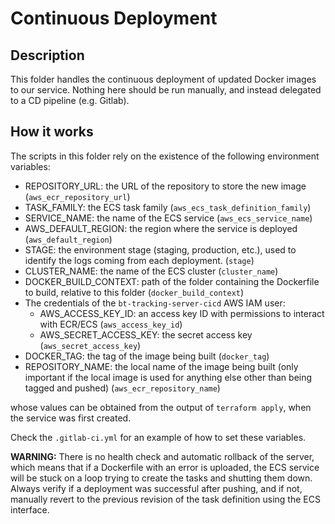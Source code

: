 # Continuous Deployment

## Description

This folder handles the continuous deployment of updated Docker images to our service. Nothing here should be run manually, and instead delegated to a CD pipeline (e.g. Gitlab).

## How it works

The scripts in this folder rely on the existence of the following environment variables:

* REPOSITORY_URL: the URL of the repository to store the new image (`aws_ecr_repository_url`)
* TASK_FAMILY: the ECS task family (`aws_ecs_task_definition_family`)
* SERVICE_NAME: the name of the ECS service (`aws_ecs_service_name`)
* AWS_DEFAULT_REGION: the region where the service is deployed (`aws_default_region`)
* STAGE: the environment stage (staging, production, etc.), used to identify the logs coming from each deployment. (`stage`)
* CLUSTER_NAME: the name of the ECS cluster (`cluster_name`)
* DOCKER_BUILD_CONTEXT: path of the folder containing the Dockerfile to build, relative to this folder (`docker_build_context`)
* The credentials of the `bt-tracking-server-cicd` AWS IAM user:
  * AWS_ACCESS_KEY_ID: an access key ID with permissions to interact with ECR/ECS (`aws_access_key_id`)
  * AWS_SECRET_ACCESS_KEY: the secret access key (`aws_secret_access_key`)
* DOCKER_TAG: the tag of the image being built (`docker_tag`)
* REPOSITORY_NAME: the local name of the image being built (only important if the local image is used for anything else other than being tagged and pushed) (`aws_ecr_repository_name`)

whose values can be obtained from the output of `terraform apply`, when the service was first created.

Check the `.gitlab-ci.yml` for an example of how to set these variables.

**WARNING:** There is no health check and automatic rollback of the server, which means that if a Dockerfile with an error is uploaded, the ECS service will be stuck on a loop trying to create the tasks and shutting them down. Always verify if a deployment was successful after pushing, and if not, manually revert to the previous revision of the task definition using the ECS interface.
